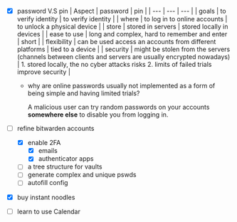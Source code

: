 - [x] password V.S pin
	| Aspect | password | pin |
	| --- | --- | --- |
	| goals | to verify identity | to verify identity |
	| where | to log in to online accounts | to unlock a physical device |
	| store | stored in servers | stored locally in devices |
	| ease to use | long and complex, hard to remember and enter | short |
	| flexibility | can be used access an accounts from different platforms | tied to a device |
	| security | might be stolen from the servers (channels between clients and servers are usually encrypted nowadays) | 1. stored locally, the no cyber attacks risks 2. limits of failed trials improve security |

	- why are online passwords usually not implemented as a form of being simple and having limited trials?
	
		A malicious user can try random passwords on your accounts **somewhere else** to disable you from logging in.
		  
- [ ] refine bitwarden accounts
	- [x] enable 2FA
		- [x] emails
		- [x] authenticator apps
	- [ ] a tree structure for vaults
	- [ ] generate complex and unique pswds
	- [ ] autofill config
- [x] buy instant noodles
- [ ] learn to use Calendar
<!--stackedit_data:
eyJoaXN0b3J5IjpbLTEyNDQwMzYwNTVdfQ==
-->